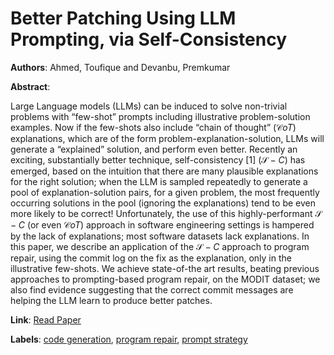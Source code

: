 # Better Patching Using LLM Prompting, via Self-Consistency

**Authors**: Ahmed, Toufique and Devanbu, Premkumar

**Abstract**:

Large Language models (LLMs) can be induced to solve non-trivial problems with “few-shot” prompts including illustrative problem-solution examples. Now if the few-shots also include “chain of thought” ($\mathcal{C}oT$) explanations, which are of the form problem-explanation-solution, LLMs will generate a “explained” solution, and perform even better. Recently an exciting, substantially better technique, self-consistency [1] ($\mathcal{S}-C$) has emerged, based on the intuition that there are many plausible explanations for the right solution; when the LLM is sampled repeatedly to generate a pool of explanation-solution pairs, for a given problem, the most frequently occurring solutions in the pool (ignoring the explanations) tend to be even more likely to be correct! Unfortunately, the use of this highly-performant $\mathcal{S}-C$ (or even $\mathcal{C}oT$) approach in software engineering settings is hampered by the lack of explanations; most software datasets lack explanations. In this paper, we describe an application of the $\mathcal{S}-C$ approach to program repair, using the commit log on the fix as the explanation, only in the illustrative few-shots. We achieve state-of-the art results, beating previous approaches to prompting-based program repair, on the MODIT dataset; we also find evidence suggesting that the correct commit messages are helping the LLM learn to produce better patches.

**Link**: [Read Paper](https://arxiv.org/pdf/2306.00108)

**Labels**: [code generation](../../labels/code_generation.md), [program repair](../../labels/program_repair.md), [prompt strategy](../../labels/prompt_strategy.md)
